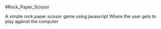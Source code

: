 #Rock_Paper_Scissor

A simple rock paper scissor game using javascript
Where the user gets to play against the computer